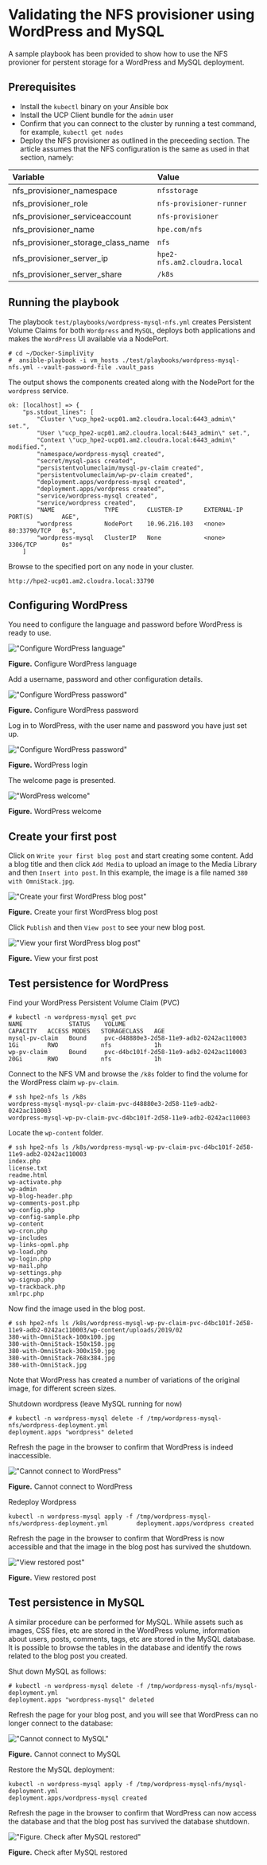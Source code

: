 # Validating the NFS provisioner using WordPress and MySQL

A sample playbook has been provided to show how to use the NFS provioner for perstent storage for a WordPress and MySQL deployment.

## Prerequisites

-   Install the `kubectl` binary on your Ansible box
-   Install the UCP Client bundle for the `admin` user
-   Confirm that you can connect to the cluster by running a test command, for example, `kubectl get nodes`
-   Deploy the NFS provisioner as outlined in the preceeding section. The article assumes that the NFS 
configuration is the same as used in that section, namely:

|Variable|Value|
|:-------|:----|
|nfs\_provisioner_namespace|`nfsstorage`|
|nfs\_provisioner\_role|`nfs-provisioner-runner`|
|nfs\_provisioner\_serviceaccount|`nfs-provisioner`|
|nfs\_provisioner\_name|`hpe.com/nfs`|
|nfs\_provisioner\_storage\_class\_name|`nfs`|
|nfs\_provisioner\_server\_ip|`hpe2-nfs.am2.cloudra.local`|
|nfs\_provisioner\_server\_share|`/k8s`|


## Running the playbook

The playbook `test/playbooks/wordpress-mysql-nfs.yml` creates Persistent Volume Claims for both `Wordpress` and `MySQL`, deploys both applications and makes the `WordPress` UI available via a NodePort. 

```
# cd ~/Docker-SimpliVity
#  ansible-playbook -i vm_hosts ./test/playbooks/wordpress-mysql-nfs.yml --vault-password-file .vault_pass
```

The output shows the components created along with the NodePort for the `wordpress` service.

```
ok: [localhost] => {
    "ps.stdout_lines": [
        "Cluster \"ucp_hpe2-ucp01.am2.cloudra.local:6443_admin\" set.",
        "User \"ucp_hpe2-ucp01.am2.cloudra.local:6443_admin\" set.",
        "Context \"ucp_hpe2-ucp01.am2.cloudra.local:6443_admin\" modified.",
        "namespace/wordpress-mysql created",
        "secret/mysql-pass created",
        "persistentvolumeclaim/mysql-pv-claim created",
        "persistentvolumeclaim/wp-pv-claim created",
        "deployment.apps/wordpress-mysql created",
        "deployment.apps/wordpress created",
        "service/wordpress-mysql created",
        "service/wordpress created",
        "NAME              TYPE        CLUSTER-IP      EXTERNAL-IP   PORT(S)        AGE",
        "wordpress         NodePort    10.96.216.103   <none>        80:33790/TCP   0s",
        "wordpress-mysql   ClusterIP   None            <none>        3306/TCP       0s"
    ]
```

Browse to the specified port on any node in your cluster.

```
http://hpe2-ucp01.am2.cloudra.local:33790
```


## Configuring WordPress

You need to configure the language and password before WordPress is ready to use.


!["Configure WordPress language"][media-wordpress-install-1-png]

**Figure.** Configure WordPress language


Add  a username, password and other configuration details.

!["Configure WordPress password"][media-wordpress-install-2-png]

**Figure.** Configure WordPress password

Log in to WordPress, with the user name and password you have just set up.

!["Configure WordPress password"][media-wordpress-install-3-png]

**Figure.** WordPress login

The welcome page is presented.

!["WordPress welcome"][media-wordpress-welcome-png]

**Figure.** WordPress welcome



## Create your first post

Click on `Write your first blog post` and start creating some content. Add a blog title and then click `Add Media` to upload an image to the Media Library and then `Insert into post`. In this example, the image is a file named 
`380 with OmniStack.jpg`.

!["Create your first WordPress blog post"][media-wordpress-newpost-png]

**Figure.** Create your first WordPress blog post

Click `Publish` and then `View post` to see your new blog post.

!["View your first WordPress blog post"][media-wordpress-firstpost-png]

**Figure.** View your first post


## Test persistence for WordPress

Find your WordPress Persistent Volume Claim (PVC)

```
# kubectl -n wordpress-mysql get pvc
NAME             STATUS    VOLUME                                     CAPACITY   ACCESS MODES   STORAGECLASS   AGE
mysql-pv-claim   Bound     pvc-d48880e3-2d58-11e9-adb2-0242ac110003   1Gi        RWO            nfs            1h
wp-pv-claim      Bound     pvc-d4bc101f-2d58-11e9-adb2-0242ac110003   20Gi       RWO            nfs            1h
```

Connect to the NFS VM and browse the `/k8s` folder to find the volume for the WordPress claim `wp-pv-claim`. 

```
# ssh hpe2-nfs ls /k8s
wordpress-mysql-mysql-pv-claim-pvc-d48880e3-2d58-11e9-adb2-0242ac110003
wordpress-mysql-wp-pv-claim-pvc-d4bc101f-2d58-11e9-adb2-0242ac110003
```

Locate the `wp-content` folder.

```
# ssh hpe2-nfs ls /k8s/wordpress-mysql-wp-pv-claim-pvc-d4bc101f-2d58-11e9-adb2-0242ac110003
index.php
license.txt
readme.html
wp-activate.php
wp-admin
wp-blog-header.php
wp-comments-post.php
wp-config.php
wp-config-sample.php
wp-content
wp-cron.php
wp-includes
wp-links-opml.php
wp-load.php
wp-login.php
wp-mail.php
wp-settings.php
wp-signup.php
wp-trackback.php
xmlrpc.php
```

Now find the image used in the blog post. 

```
# ssh hpe2-nfs ls /k8s/wordpress-mysql-wp-pv-claim-pvc-d4bc101f-2d58-11e9-adb2-0242ac110003/wp-content/uploads/2019/02
380-with-OmniStack-100x100.jpg
380-with-OmniStack-150x150.jpg
380-with-OmniStack-300x150.jpg
380-with-OmniStack-768x384.jpg
380-with-OmniStack.jpg
```

Note that WordPress has created a number of variations of the original image, for different screen sizes.


Shutdown wordpress (leave MySQL running for now)

```
# kubectl -n wordpress-mysql delete -f /tmp/wordpress-mysql-nfs/wordpress-deployment.yml
deployment.apps "wordpress" deleted
```

Refresh the page in the browser to confirm that WordPress is indeed inaccessible.

!["Cannot connect to WordPress"][media-wordpress-cant-connect-png]

**Figure.** Cannot connect to WordPress


Redeploy Wordpress 

```
kubectl -n wordpress-mysql apply -f /tmp/wordpress-mysql-nfs/wordpress-deployment.yml        deployment.apps/wordpress created
```

Refresh the page in the browser to confirm that WordPress is now accessible and that the image in the blog post
has survived the shutdown.

!["View restored post"][media-wordpress-restored-png]

**Figure.** View restored post


## Test persistence in MySQL

A similar procedure can be performed for MySQL. While assets such as images, CSS files, etc are stored in the 
WordPress volume, information about users, posts, comments, tags, etc are stored in the MySQL database.
It is possible to browse the tables in the database and identify the rows related to the blog post you created.

Shut down MySQL as follows:

```
# kubectl -n wordpress-mysql delete -f /tmp/wordpress-mysql-nfs/mysql-deployment.yml
deployment.apps "wordpress-mysql" deleted
```

Refresh the page for your blog post, and you will see that WordPress can no longer connect to the database:

!["Cannot connect to MySQL"][media-mysql-cant-connect-png]

**Figure.** Cannot connect to MySQL


Restore the MySQL deployment:

```
kubectl -n wordpress-mysql apply -f /tmp/wordpress-mysql-nfs/mysql-deployment.yml
deployment.apps/wordpress-mysql created
```

Refresh the page in the browser to confirm that WordPress can now access the database and that the blog post
has survived the database shutdown.

!["Figure. Check after MySQL restored"][media-mysql-restored-png]

**Figure.** Check after MySQL restored



[media-wordpress-install-1-png]:<../media/wordpress-install-1.png> "Figure. Configure WordPress language"
[media-wordpress-install-2-png]:<../media/wordpress-install-2.png> "Figure. Configure WordPress password"
[media-wordpress-install-3-png]:<../media/wordpress-install-3.png> "Figure. WordPress login"
[media-wordpress-welcome-png]:<../media/wordpress-welcome.png> "Figure. WordPress welcome"
[media-wordpress-newpost-png]:<../media/wordpress-newpost.png> "Figure. Create your first WordPress blog post"
[media-wordpress-firstpost-png]:<../media/wordpress-firstpost.png> "Figure. View your first post"
[media-wordpress-cant-connect-png]:<../media/wordpress-cant-connect.png> "Figure. Cannot connect to WordPress"
[media-wordpress-restored-png]:<../media/wordpress-restored.png> "Figure. View restored post"
[media-mysql-cant-connect-png]:<../media/mysql-cant-connect.png> "Figure. Cannot connect to MySQL"
[media-mysql-restored-png]:<../media/mysql-restored.png> "Figure. Check after MySQL restored"